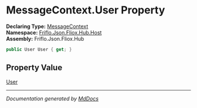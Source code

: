 ﻿<!--  
  <auto-generated>   
    The contents of this file were generated by a tool.  
    Changes to this file may be list if the file is regenerated  
  </auto-generated>   
-->

# MessageContext.User Property

**Declaring Type:** [MessageContext](../index.md)  
**Namespace:** [Friflo.Json.Fliox.Hub.Host](../../index.md)  
**Assembly:** Friflo.Json.Fliox.Hub

```csharp
public User User { get; }
```

## Property Value

[User](../../Auth/User/index.md)

___

*Documentation generated by [MdDocs](https://github.com/ap0llo/mddocs)*

